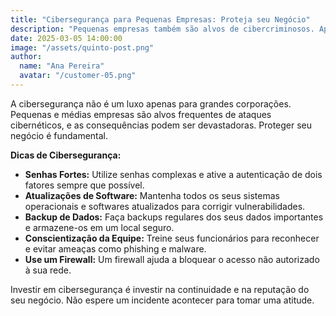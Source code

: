 ```yaml
---
title: "Cibersegurança para Pequenas Empresas: Proteja seu Negócio"
description: "Pequenas empresas também são alvos de cibercriminosos. Aprenda a proteger seus dados e os de seus clientes com dicas práticas de segurança."
date: 2025-03-05 14:00:00
image: "/assets/quinto-post.png"
author:
  name: "Ana Pereira"
  avatar: "/customer-05.png"
---
```


A cibersegurança não é um luxo apenas para grandes corporações. Pequenas e médias empresas são alvos frequentes de ataques cibernéticos, e as consequências podem ser devastadoras. Proteger seu negócio é fundamental.

**Dicas de Cibersegurança:**

*   **Senhas Fortes:** Utilize senhas complexas e ative a autenticação de dois fatores sempre que possível.
*   **Atualizações de Software:** Mantenha todos os seus sistemas operacionais e softwares atualizados para corrigir vulnerabilidades.
*   **Backup de Dados:** Faça backups regulares dos seus dados importantes e armazene-os em um local seguro.
*   **Conscientização da Equipe:** Treine seus funcionários para reconhecer e evitar ameaças como phishing e malware.
*   **Use um Firewall:** Um firewall ajuda a bloquear o acesso não autorizado à sua rede.

Investir em cibersegurança é investir na continuidade e na reputação do seu negócio. Não espere um incidente acontecer para tomar uma atitude.

